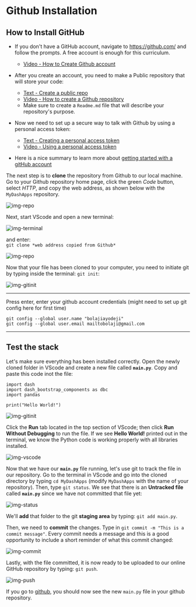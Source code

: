 # Github Installation
## How to Install GitHub
- If you don't have a GitHub account, navigate to https://github.com/ and follow the prompts. A free account is enough for this curriculum.
  - [Video - How to Create Github account](https://www.youtube.com/watch?v=QUtk-Uuq9nE)
- After you create an account, you need to make a Public repository that will store your code:
  - [Text - Create a public repo](https://docs.github.com/en/get-started/quickstart/create-a-repo)
  - [Video - How to create a Github repository](https://www.youtube.com/watch?v=u-_uGO95xco)
  - Make sure to create a `Readme.md` file that will describe your repository's purpose.

- Now we need to set up a secure way to talk with Github by using a personal access token:
  - [Text - Creating a personal access token](https://docs.github.com/en/authentication/keeping-your-account-and-data-secure/creating-a-personal-access-token)
  - [Video - Using a personal access token](https://www.youtube.com/watch?v=kHkQnuYzwoo)

- Here is a nice summary to learn more about [getting started with a gitHub account](https://docs.github.com/en/get-started/onboarding/getting-started-with-your-github-account)


The next step is to **clone** the repository from Github to our local machine. Go to your Github repository home page, click the green *Code* button, select *HTTP*, and copy the web address, as shown below with the `MyDashApps` repository. 

![img-repo](./ch0_files/cloned-repo.png)

Next, start VScode and open a new terminal:

![img-terminal](./ch0_files/vscode-terminal.png)

and enter:\
```git clone *web address copied from Github*```

![img-repo](./ch0_files/cloned-repo2.png)

Now that your file has been cloned to your computer, you need to initiate git by typing inside the terminal: `git init`:

![img-gitinit](./ch0_files/git-init.png)

-----

Press enter, enter your github account credentials (might need to set up git config here for first time)
```
git config --global user.name "bolajiayodeji"
git config --global user.email mailtobolaji@gmail.com
 ```
----

## Test the stack
Let's make sure everything has been installed correctly. Open the newly cloned folder in VScode and create a new file called **`main.py`**.  Copy and paste this code inot the file:

```
import dash 
import dash_bootstrap_components as dbc
import pandas

print("Hello World!")
```
![img-gitinit](./ch0_files/new-code.png)


Click the **Run** tab located in the top section of VScode; then click **Run Without Debugging** to run the file.  If we see **Hello World!** printed out in the terminal, we know the Python code is working properly with all libraries installed. 

![img-vscode](./ch0_files/code-run.png)

Now that we have our **`main.py`** file running, let's use git to track the file in our repository. Go to the terminal in VScode and go into the cloned directory by typing `cd MyDashApps` (modify `MyDashApps` with the name of your repository). Then, type `git status`.  We see that there is an **Untracked file** called **`main.py`** since we have not committed that file yet:

![img-status](./ch0_files/git-status.png)

We'll **add** that folder to the git **staging area** by typing: ```git add main.py```.

Then, we need to **commit** the changes. Type in ```git commit -m "This is a commit message"```. Every commit needs a message and this is a good opportunity to include a short reminder of what this commit changed:

![img-commit](./ch0_files/git-commit.png)

Lastly, with the file committed, it is now ready to be uploaded to our online GitHub repository by typing: ```git push```. 

![img-push](./ch0_files/git-push.png)

If you go to [github](https://github.com/), you should now see the new `main.py` file in your github repository.  

